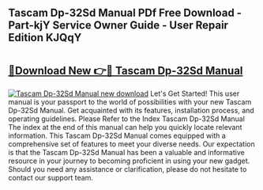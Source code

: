 ## Tascam Dp-32Sd Manual PDf Free Download - Part-kjY Service Owner Guide - User Repair Edition KJQqY

# <h2><a href="http://bc27556.oget.top/?id=Tascam+Dp-32Sd+Manual">🔗Download New 👉🔴 Tascam Dp-32Sd Manual</a></h2>

[![Tascam Dp-32Sd Manual new download](https://i.imgur.com/5g1atiW.png)](http://bc27556.oget.top/?id=Tascam+Dp-32Sd+Manual)
Let's Get Started! This user manual is your passport to the world of possibilities with your new Tascam Dp-32Sd Manual. Get acquainted with its features, installation process, and operating guidelines. Please Refer to the Index Tascam Dp-32Sd Manual The index at the end of this manual can help you quickly locate relevant information. This Tascam Dp-32Sd Manual comes equipped with a comprehensive set of features to meet your diverse needs. Our expectation is that the Tascam Dp-32Sd Manual has been a valuable and informative resource in your journey to becoming proficient in using your new gadget. Should you need any assistance or clarification, please do not hesitate to contact our support team.
